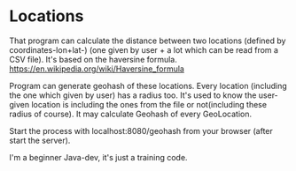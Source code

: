 # Locations

That program can calculate the distance between two locations (defined by coordinates-lon+lat-) (one given by user + a lot which can be read from a CSV file).
It's based on the haversine formula.
https://en.wikipedia.org/wiki/Haversine_formula

Program can generate geohash of these locations.
Every location (including the one which given by user) has a radius too.
It's used to know the user-given location is including the ones from the file or not(including these radius of course).
It may calculate Geohash of every GeoLocation.

Start the process with localhost:8080/geohash from your browser (after start the server).

I'm a beginner Java-dev, it's just a training code.
